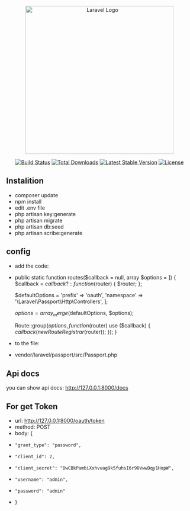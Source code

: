 <p align="center"><a href="https://laravel.com" target="_blank"><img src="https://raw.githubusercontent.com/laravel/art/master/logo-lockup/5%20SVG/2%20CMYK/1%20Full%20Color/laravel-logolockup-cmyk-red.svg" width="400" alt="Laravel Logo"></a></p>

<p align="center">
<a href="https://travis-ci.org/laravel/framework"><img src="https://travis-ci.org/laravel/framework.svg" alt="Build Status"></a>
<a href="https://packagist.org/packages/laravel/framework"><img src="https://img.shields.io/packagist/dt/laravel/framework" alt="Total Downloads"></a>
<a href="https://packagist.org/packages/laravel/framework"><img src="https://img.shields.io/packagist/v/laravel/framework" alt="Latest Stable Version"></a>
<a href="https://packagist.org/packages/laravel/framework"><img src="https://img.shields.io/packagist/l/laravel/framework" alt="License"></a>
</p>

## Instalition
- composer update
- npm install
- edit .env file
- php artisan key:generate
- php artisan migrate
- php artisan db:seed
- php artisan scribe:generate

## config
- add the code:
-    public static function routes($callback = null, array $options = ])
    {
        $callback = $callback ?: function ($router) {
            $router;
        };

        $defaultOptions = 
            'prefix' => 'oauth',
            'namespace' => '\Laravel\Passport\Http\Controllers',
        ];

        $options = array_merge($defaultOptions, $options);

        Route::group($options, function ($router) use ($callback) {
            $callback(new RouteRegistrar($router));
        });
    }
-  to the file:
-  vendor/laravel/passport/src/Passport.php
## Api docs
you can show api docs: http://127.0.0.1:8000/docs
## For get Token
- url: http://127.0.0.1:8000/oauth/token
- method: POST
- body: {
-     "grant_type": "password",
-     "client_id": 2,
-     "client_secret": "DwCBkPambiXxhvuag9k5fuhsI6r9OVwwDqy1HopW",
-     "username": "admin",
-     "password": "admin"
- }
